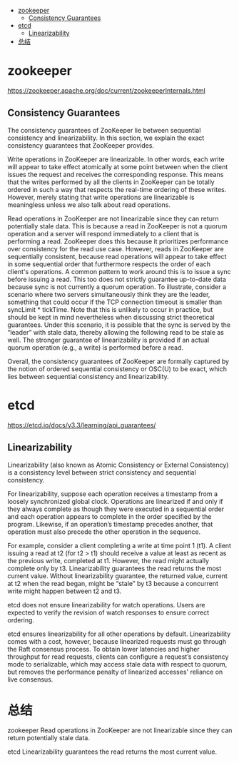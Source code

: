 - [zookeeper](#zookeeper)
  - [Consistency Guarantees](#consistency-guarantees)
- [etcd](#etcd)
  - [Linearizability](#linearizability)
- [总结](#总结)


# zookeeper
https://zookeeper.apache.org/doc/current/zookeeperInternals.html
## Consistency Guarantees

The consistency guarantees of ZooKeeper lie between sequential consistency and linearizability. In this section, we explain the exact consistency guarantees that ZooKeeper provides.

Write operations in ZooKeeper are linearizable. In other words, each write will appear to take effect atomically at some point between when the client issues the request and receives the corresponding response. This means that the writes performed by all the clients in ZooKeeper can be totally ordered in such a way that respects the real-time ordering of these writes. However, merely stating that write operations are linearizable is meaningless unless we also talk about read operations.

Read operations in ZooKeeper are not linearizable since they can return potentially stale data. This is because a read in ZooKeeper is not a quorum operation and a server will respond immediately to a client that is performing a read. ZooKeeper does this because it prioritizes performance over consistency for the read use case. However, reads in ZooKeeper are sequentially consistent, because read operations will appear to take effect in some sequential order that furthermore respects the order of each client's operations. A common pattern to work around this is to issue a sync before issuing a read. This too does not strictly guarantee up-to-date data because sync is not currently a quorum operation. To illustrate, consider a scenario where two servers simultaneously think they are the leader, something that could occur if the TCP connection timeout is smaller than syncLimit * tickTime. Note that this is unlikely to occur in practice, but should be kept in mind nevertheless when discussing strict theoretical guarantees. Under this scenario, it is possible that the sync is served by the “leader” with stale data, thereby allowing the following read to be stale as well. The stronger guarantee of linearizability is provided if an actual quorum operation (e.g., a write) is performed before a read.

Overall, the consistency guarantees of ZooKeeper are formally captured by the notion of ordered sequential consistency or OSC(U) to be exact, which lies between sequential consistency and linearizability.


# etcd
https://etcd.io/docs/v3.3/learning/api_guarantees/
## Linearizability

Linearizability (also known as Atomic Consistency or External Consistency) is a consistency level between strict consistency and sequential consistency.

For linearizability, suppose each operation receives a timestamp from a loosely synchronized global clock. Operations are linearized if and only if they always complete as though they were executed in a sequential order and each operation appears to complete in the order specified by the program. Likewise, if an operation’s timestamp precedes another, that operation must also precede the other operation in the sequence.

For example, consider a client completing a write at time point 1 (t1). A client issuing a read at t2 (for t2 > t1) should receive a value at least as recent as the previous write, completed at t1. However, the read might actually complete only by t3. Linearizability guarantees the read returns the most current value. Without linearizability guarantee, the returned value, current at t2 when the read began, might be “stale” by t3 because a concurrent write might happen between t2 and t3.

etcd does not ensure linearizability for watch operations. Users are expected to verify the revision of watch responses to ensure correct ordering.

etcd ensures linearizability for all other operations by default. Linearizability comes with a cost, however, because linearized requests must go through the Raft consensus process. To obtain lower latencies and higher throughput for read requests, clients can configure a request’s consistency mode to serializable, which may access stale data with respect to quorum, but removes the performance penalty of linearized accesses' reliance on live consensus.

# 总结
zookeeper
Read operations in ZooKeeper are not linearizable since they can return potentially stale data.

etcd
Linearizability guarantees the read returns the most current value. 